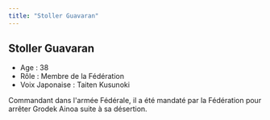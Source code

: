 ```yaml
---
title: "Stoller Guavaran"
---
```


Stoller Guavaran
----------------


- Age : 38  
- Rôle : Membre de la Fédération  
- Voix Japonaise : Taiten Kusunoki


Commandant dans l'armée Fédérale, il a été mandaté par la Fédération pour arrêter Grodek Ainoa suite à sa désertion.


